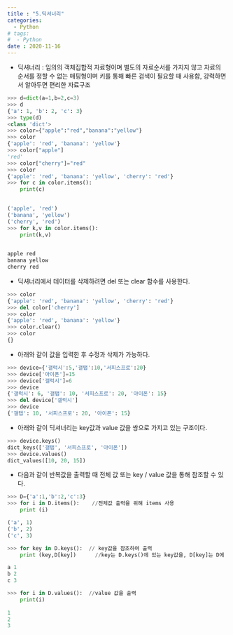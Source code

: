 ```yaml
---
title : "5.딕셔너리"
categories:
  - Python
# tags:
#  - Python
date : 2020-11-16
---
```


- 딕셔너리 : 임의의 객체집합적 자료형이며 별도의 자료순서를 가지지 않고 자료의 순서를 정할 수 없는 매핑형이며 키를 통해 빠른 검색이 필요할 때 사용함, 강력하면서 알아두면 편리한 자료구조  

```python
>>> d=dict(a=1,b=2,c=3)
>>> d
{'a': 1, 'b': 2, 'c': 3}
>>> type(d)
<class 'dict'>
>>> color={"apple":"red","banana":"yellow"}
>>> color
{'apple': 'red', 'banana': 'yellow'}
>>> color["apple"]
'red'
>>> color["cherry"]="red"
>>> color
{'apple': 'red', 'banana': 'yellow', 'cherry': 'red'}
>>> for c in color.items():
	print(c)

	
('apple', 'red')
('banana', 'yellow')
('cherry', 'red')
>>> for k,v in color.items():
	print(k,v)

	
apple red
banana yellow
cherry red
```  
- 딕셔너리에서 데이터를 삭제하려면 del 또는 clear 함수를  사용한다.  

```python
>>> color
{'apple': 'red', 'banana': 'yellow', 'cherry': 'red'}
>>> del color['cherry']
>>> color
{'apple': 'red', 'banana': 'yellow'}
>>> color.clear()
>>> color
{}
```
- 아래와 같이 값을 입력한 후 수정과 삭제가 가능하다.  

```python
>>> device={'갤럭시':5,'갤탭':10,'서피스프로':20}
>>> device['아이폰']=15
>>> device['갤럭시']=6
>>> device
{'갤럭시': 6, '갤탭': 10, '서피스프로': 20, '아이폰': 15}
>>> del device['갤럭시']
>>> device
{'갤탭': 10, '서피스프로': 20, '아이폰': 15}
```

- 아래와 같이 딕셔너리는 key값과 value 값을 쌍으로 가지고 있는 구조이다.  

```python
>>> device.keys()
dict_keys(['갤탭', '서피스프로', '아이폰'])
>>> device.values()
dict_values([10, 20, 15])
```

- 다음과 같이 반복값을 출력할 때 전체 값 또는 key / value 값을 통해 참조할 수 있다.  

```python
>>> D={'a':1,'b':2,'c':3}
>>> for i in D.items():    //전체값 출력을 위해 items 사용
	print (i)

('a', 1)
('b', 2)
('c', 3)

>>> for key in D.keys():  // key값을 참조하여 출력
	print (key,D[key])      //key는 D.keys()에 있는 key값을, D[key]는 D에 key값에 대응하는 value값을 출력

a 1
b 2
c 3

>>> for i in D.values():  //value 값을 출력
	print(i)
	
1
2
3
```

